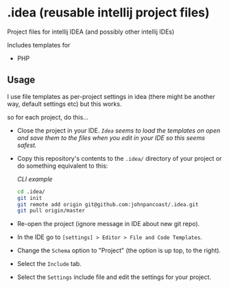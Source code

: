 # .idea (reusable intellij project files)

Project files for intellij IDEA (and possibly other intellij IDEs)

Includes templates for

* PHP

## Usage
I use file templates as per-project settings in idea (there might be another
way, default settings etc) but this works.

so for each project, do this...

* Close the project in your IDE. *`Idea` seems to load the templates on open
  and save them to the files when you edit in your IDE so this seems safest.*
 
* Copy this repository's contents to the `.idea/` directory of your project or
  do something equivalent to this:

    *CLI example*

    ```bash
    cd .idea/
    git init
    git remote add origin git@github.com:johnpancoast/.idea.git
    git pull origin/master
    ```
* Re-open the project (ignore message in IDE about new git repo).
* In the IDE go to `[settings] > Editor > File and Code Templates`.
* Change the `Schema` option to "Project" (the option is up top, to the right). 
* Select the `Include` tab.
* Select the `Settings` include file and edit the settings for your project.
